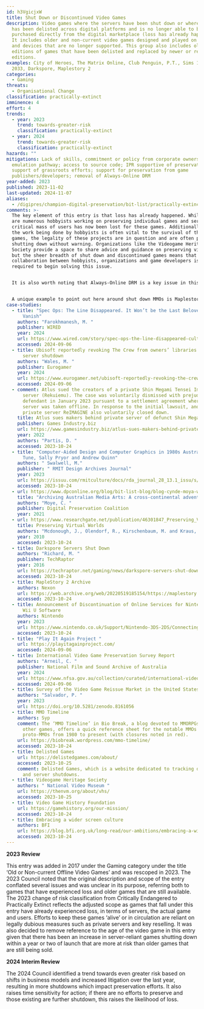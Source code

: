 ```yaml
---
id: h3VgicjxW
title: Shut Down or Discontinued Video Games
description: Video games where the servers have been shut down or where the game
  has been delisted across digital platforms and is no longer able to be legally
  purchased directly from the digital marketplace (loss has already happened).
  It includes older and non-current video games designed and played on platforms
  and devices that are no longer supported. This group also includes older
  editions of games that have been delisted and replaced by newer or remastered
  editions.
examples: City of Heroes, The Matrix Online, Club Penguin, P.T., Sims 1, Metro
  2033, Darkspore, Maplestory 2
categories:
  - Gaming
threats:
  - Organisational Change
classification: practically-extinct
imminence: 4
effort: 4
trends:
  - year: 2023
    trend: towards-greater-risk
    classification: practically-extinct
  - year: 2024
    trend: towards-greater-risk
    classification: practically-extinct
hazards: ""
mitigations: Lack of skills, commitment or policy from corporate owners;
  emulation pathway; access to source code; IPR supportive of preservation;
  support of grassroots efforts; support for preservation from game
  publishers/developers; removal of Always-Online DRM
year-added: 2023
published: 2023-11-02
last-updated: 2024-11-07
aliases:
  - /digipres/champion-digital-preservation/bit-list/practically-extinct/bitlist-shut-down-discontinued-games
comments: >-
  The key element of this entry is that loss has already happened. Whilst there
  are numerous hobbyists working on preserving individual games and servers, the
  critical mass of users has now been lost for these games. Additionally, whilst
  the work being done by hobbyists is often vital to the survival of these
  games, the legality of these projects are in question and are often prone to
  shutting down without warning. Organizations like the Videogame Heritage
  Society provide a space to share advice and guidance on preserving video games
  but the sheer breadth of shut down and discontinued games means that a
  collaboration between hobbyists, organizations and game developers is what is
  required to begin solving this issue.


  It is also worth noting that Always-Online DRM is a key issue in this area as if the servers shut down where a game has this type of DRM, then even the singleplayer part of the game can no longer be played without DRM circumvention, which is not legal. Darkspore is a key example of this happening.


  A unique example to point out here around shut down MMOs is Maplestory 2, which closed its global services in May 2020, less than two years after the game received a global release. Nexon, the game’s publisher, released a number of assets including designs, concept art and illustrations on their website as well as uploaded all the music onto YouTube. These assets were released for non-commercial and personal use only.
case-studies:
  - title: "Spec Ops: The Line Disappeared. It Won’t be the Last Beloved Game to
      Vanish"
    authors: "Farokhmanesh, M. "
    publisher: WIRED
    year: 2024
    url: https://www.wired.com/story/spec-ops-the-line-disappeared-cultural-touchstone-gone/
    accessed: 2024-09-06
  - title: Ubisoft reportedly revoking The Crew from owners’ libraries following
      server shutdown
    authors: "Wales, M. "
    publisher: Eurogamer
    year: 2024
    url: https://www.eurogamer.net/ubisoft-reportedly-revoking-the-crew-from-owners-libraries-following-server-shutdown#
    accessed: 2024-09-06
  - comment: Atlus sued the creators of a private Shin Megami Tensei Imagine MMO
      server (Rekuiemu). The case was voluntarily dismissed with prejudice of
      defendant in January 2023 pursuant to a settlement agreement where the
      server was taken offline. In response to the initial lawsuit, another
      private server ReIMAGINE also voluntarily closed down.
    title: Atlus sues makers behind private server of defunct Shin Megami Tensei MMO
    publisher: Games Industry.biz
    url: https://www.gamesindustry.biz/atlus-sues-makers-behind-private-server-of-defunct-shin-megami-tensei-mmo
    year: 2022
    authors: "Partis, D. "
    accessed: 2023-10-24
  - title: "Computer-Aided Design and Computer Graphics in 1980s Australia: Lyn
      Tune, Sally Pryor and Andrew Quinn"
    authors: " Swalwell, M."
    publisher: " RMIT Design Archives Journal"
    year: 2023
    url: https://issuu.com/rmitculture/docs/rda_journal_28_13.1_issu/s/21982513
    accessed: 2023-10-24
  - url: https://www.dpconline.org/blog/bit-list-blog/blog-cynde-moya-wdpd
    title: "Archiving Australian Media Arts: A cross-continental adventure"
    authors: "Moye, C. "
    publisher: Digital Preservation Coalition
    year: 2021
  - url: https://www.researchgate.net/publication/46301847_Preserving_Virtual_Worlds_Final_Report
    title: Preserving Virtual Worlds
    authors: "Mcdonough, J., Olendorf, R., Kirschenbaum, M. and Kraus, K. "
    year: 2010
    accessed: 2023-10-24
  - title: Darkspore Servers Shut Down
    authors: "Richard, M. "
    publisher: TechRaptor
    year: 2016
    url: https://techraptor.net/gaming/news/darkspore-servers-shut-down
    accessed: 2023-10-24
  - title: MapleStory 2 Archive
    authors: Nexon
    url: https://web.archive.org/web/20220519185154/https://maplestory.nexon.net/ms2archive
    accessed: 2023-10-24
  - title: Announcement of Discontinuation of Online Services for Nintendo 3DS and
      Wii U Software
    authors: Nintendo
    year: 2023
    url: https://www.nintendo.co.uk/Support/Nintendo-3DS-2DS/Connecting-to-the-Internet/Announcement-of-Discontinuation-of-Online-Services-for-Nintendo-3DS-and-Wii-U-Software-2455285.html
    accessed: 2023-10-24
  - title: "Play It Again Project "
    url: https://playitagainproject.com/
    accessed: 2024-09-06
  - title: International Video Game Preservation Survey Report
    authors: "Arneil, C. "
    publisher: National Film and Sound Archive of Australia
    year: 2024
    url: https://www.nfsa.gov.au/collection/curated/international-video-games-preservation
    accessed: 2024-09-06
  - title: Survey of the Video Game Reissue Market in the United States
    authors: "Salvador, P. "
    year: 2023
    url: https://doi.org/10.5281/zenodo.8161056
  - title: MMO Timeline
    authors: Syp
    comment: The ‘MMO Timeline’ in Bio Break, a blog devoted to MMORPGs, RPGs, and
      other games, offers a quick reference sheet for the notable MMOs and
      proto-MMOs from 1980 to present (with closures noted in red).
    url: https://biobreak.wordpress.com/mmo-timeline/
    accessed: 2023-10-24
  - title: Delisted Games
    url: https://delistedgames.com/about/
    accessed: 2023-10-25
    comment: Delisted Games, which is a website dedicated to tracking delisted games
      and server shutdowns.
  - title: Videogame Heritage Society
    authors: " National Video Museum "
    url: https://thenvm.org/about/vhs/
    accessed: 2023-10-25
  - title: Video Game History Foundation
    url: https://gamehistory.org/our-mission/
    accessed: 2023-10-24
  - title: Embracing a wider screen culture
    authors: BFI
    url: https://blog.bfi.org.uk/long-read/our-ambitions/embracing-a-wider-screen-culture/
    accessed: 2023-10-24
---
```

**2023 Review**

This entry was added in 2017 under the Gaming category under the title ‘Old or Non-current Offline Video Games’ and was rescoped in 2023. The 2023 Council noted that the original description and scope of the entry conflated several issues and was unclear in its purpose, referring both to games that have experienced loss and older games that are still available. The 2023 change of risk classification from Critically Endangered to Practically Extinct reflects the adjusted scope as games that fall under this entry have already experienced loss, in terms of servers, the actual game and users. Efforts to keep these games ‘alive’ or in circulation are reliant on legally dubious measures such as private servers and key reselling. It was also decided to remove reference to the age of the video game in this entry given that there has been an increase in server-reliant games shutting down within a year or two of launch that are more at risk than older games that are still being sold.

**2024 Interim Review**

The 2024 Council identified a trend towards even greater risk based on shifts in business models and increased litigation over the last year, resulting in more shutdowns which impact preservation efforts. It also raises time sensitivity for action; if there are no efforts to preserve and those existing are further shutdown, this raises the likelihood of loss.
